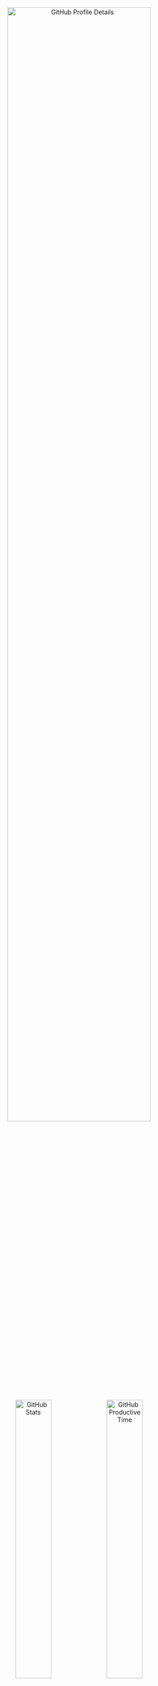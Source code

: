 <!--
  **vargalott/vargalott** is a ✨ _special_ ✨ repository because its `README.md`
  (this file) appears on your GitHub profile.
-->

<!-- https://github.com/vn7n24fzkq/github-profile-summary-cards -->
<div align="center">
    <img alt="GitHub Profile Details" width="80%" src="http://github-profile-summary-cards.vercel.app/api/cards/profile-details?username=vargalott&theme=github_dark"/>
    <img alt="GitHub Stats" width="40%" src="http://github-profile-summary-cards.vercel.app/api/cards/stats?username=vargalott&theme=github_dark">
    <img alt="GitHub Productive Time" width="40%" src="http://github-profile-summary-cards.vercel.app/api/cards/productive-time?username=vargalott&theme=github_dark"/>
    <img alt="GitHub Repos Per Language" width="40%" src="http://github-profile-summary-cards.vercel.app/api/cards/repos-per-language?username=vargalott&theme=github_dark"/>
    <img alt="GitHub Most Commit Language" width="40%" src="http://github-profile-summary-cards.vercel.app/api/cards/most-commit-language?username=vargalott&theme=github_dark"/>
</div>

---

<div align="center">
:zap: Recent activity :zap:
<br><br>

<!--RECENT_ACTIVITY:start-->
⭐ Starred [Monitor221hz/Pandora-Behaviour-Engine-Plus](https://github.com/Monitor221hz/Pandora-Behaviour-Engine-Plus)<br>
💬 Commented on [#162](https://github.com/miyconst/Mi899/issues/162#issuecomment-2830322561) in [miyconst/Mi899](https://github.com/miyconst/Mi899)<br>
⭐ Starred [louislam/uptime-kuma](https://github.com/louislam/uptime-kuma)<br>
<!--RECENT_ACTIVITY:end-->

<!--RECENT_ACTIVITY:last_update-->
Last updated at 2025-05-09, 12:32:42
<!--RECENT_ACTIVITY:last_update_end-->
</div>

